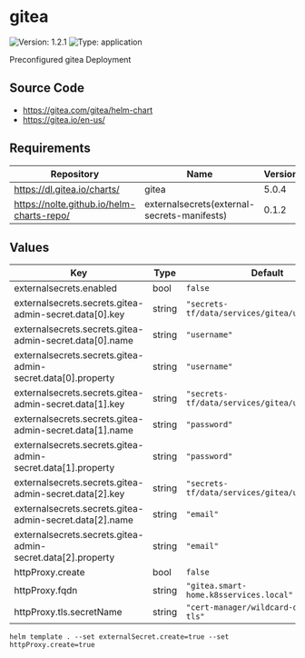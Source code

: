 # gitea

![Version: 1.2.1](https://img.shields.io/badge/Version-1.2.1-informational?style=flat-square) ![Type: application](https://img.shields.io/badge/Type-application-informational?style=flat-square)

Preconfigured gitea Deployment

## Source Code

* <https://gitea.com/gitea/helm-chart>
* <https://gitea.io/en-us/>

## Requirements

| Repository | Name | Version |
|------------|------|---------|
| https://dl.gitea.io/charts/ | gitea | 5.0.4 |
| https://nolte.github.io/helm-charts-repo/ | externalsecrets(external-secrets-manifests) | 0.1.2 |

## Values

| Key | Type | Default | Description |
|-----|------|---------|-------------|
| externalsecrets.enabled | bool | `false` |  |
| externalsecrets.secrets.gitea-admin-secret.data[0].key | string | `"secrets-tf/data/services/gitea/users/admin"` |  |
| externalsecrets.secrets.gitea-admin-secret.data[0].name | string | `"username"` |  |
| externalsecrets.secrets.gitea-admin-secret.data[0].property | string | `"username"` |  |
| externalsecrets.secrets.gitea-admin-secret.data[1].key | string | `"secrets-tf/data/services/gitea/users/admin"` |  |
| externalsecrets.secrets.gitea-admin-secret.data[1].name | string | `"password"` |  |
| externalsecrets.secrets.gitea-admin-secret.data[1].property | string | `"password"` |  |
| externalsecrets.secrets.gitea-admin-secret.data[2].key | string | `"secrets-tf/data/services/gitea/users/admin"` |  |
| externalsecrets.secrets.gitea-admin-secret.data[2].name | string | `"email"` |  |
| externalsecrets.secrets.gitea-admin-secret.data[2].property | string | `"email"` |  |
| httpProxy.create | bool | `false` |  |
| httpProxy.fqdn | string | `"gitea.smart-home.k8sservices.local"` |  |
| httpProxy.tls.secretName | string | `"cert-manager/wildcard-duckdns-org-tls"` |  |

```
helm template . --set externalSecret.create=true --set httpProxy.create=true
```